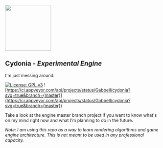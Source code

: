 <img src="CydoniaCropped.png"  width="150" height="150">

## Cydonia - *Experimental Engine*

I'm just messing around.

[![License: GPL v3](https://img.shields.io/badge/License-GPLv3-blue.svg)](https://www.gnu.org/licenses/gpl-3.0)
![https://ci.appveyor.com/api/projects/status/Gabbell/cydonia?svg=true&branch={master}](https://ci.appveyor.com/api/projects/status/Gabbell/cydonia?svg=true&branch={master})

Take a look at the engine master branch project if you want to know what's on my mind right now and what I'm planning to do in the future.


*Note: I am using this repo as a way to learn rendering algorithms and game engine architecture. This is not meant to be used in any professional capacity.*
